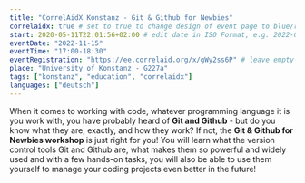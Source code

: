 ```yaml
---
title: "CorrelAidX Konstanz - Git & Github for Newbies"
correlaidx: true # set to true to change design of event page to blue/red
start: 2020-05-11T22:01:56+02:00 # edit date in ISO Format, e.g. 2022-09-06, leave time part alone -> specify start time in eventTime 
eventDate: "2022-11-15"
eventTime: "17:00-18:30"
eventRegistration: "https://ee.correlaid.org/x/gWy2ss6P" # leave empty if not needed
place: "University of Konstanz - G227a"
tags: ["konstanz", "education", "correlaidx"] 
languages: ["deutsch"]
---
```


When it comes to working with code, whatever programming language it is you work with, you have probably heard of **Git and Github** - but do you know what they are, exactly, and how they work? If not, the **Git & Github for Newbies workshop** is just right for you!
You will learn what the version control tools Git and Github are, what makes them so powerful and widely used and with a few hands-on tasks, you will also be able to use them yourself to manage your coding projects even better in the future!





